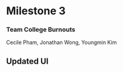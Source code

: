 # Milestone 3

### Team College Burnouts

Cecile Pham, Jonathan Wong, Youngmin Kim



## Updated UI

